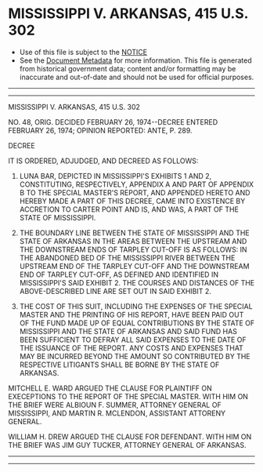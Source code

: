 ---
---

# MISSISSIPPI V. ARKANSAS, 415 U.S. 302

* Use of this file is subject to the [NOTICE](https://github.com/publicdocs/notice/blob/master/NOTICE)
* See the [Document Metadata](../../../) for more information.
  This file is generated from historical government data; content and/or formatting may be inaccurate and out-of-date and should not be used for official purposes.

----------
----------

MISSISSIPPI V. ARKANSAS, 415 U.S. 302

NO. 48, ORIG.  DECIDED FEBRUARY 26, 1974--DECREE ENTERED FEBRUARY 26, 1974; OPINION REPORTED:  ANTE, P. 289.

DECREE

IT IS ORDERED, ADJUDGED, AND DECREED AS FOLLOWS:

1.  LUNA BAR, DEPICTED IN MISSISSIPPI'S EXHIBITS 1 AND 2, CONSTITUTING, RESPECTIVELY, APPENDIX A AND PART OF APPENDIX B TO THE SPECIAL MASTER'S REPORT, AND APPENDED HERETO AND HEREBY MADE A PART OF THIS DECREE, CAME INTO EXISTENCE BY ACCRETION TO CARTER POINT AND IS, AND WAS, A PART OF THE STATE OF MISSISSIPPI.

2.  THE BOUNDARY LINE BETWEEN THE STATE OF MISSISSIPPI AND THE STATE OF ARKANSAS IN THE AREAS BETWEEN THE UPSTREAM AND THE DOWNSTREAM ENDS OF TARPLEY CUT-OFF IS AS FOLLOWS: IN THE ABANDONED BED OF THE MISSISSIPPI RIVER BETWEEN THE UPSTREAM END OF THE TARPLEY CUT-OFF AND THE DOWNSTREAM END OF TARPLEY CUT-OFF, AS DEFINED AND IDENTIFIED IN MISSISSIPPI'S SAID EXHIBIT 2.  THE COURSES AND DISTANCES OF THE ABOVE-DESCRIBED LINE ARE SET OUT IN SAID EXHIBIT 2.

3.  THE COST OF THIS SUIT, INCLUDING THE EXPENSES OF THE SPECIAL MASTER AND THE PRINTING OF HIS REPORT, HAVE BEEN PAID OUT OF THE FUND MADE UP OF EQUAL CONTRIBUTIONS BY THE STATE OF MISSISSIPPI AND THE STATE OF ARKANSAS AND SAID FUND HAS BEEN SUFFICIENT TO DEFRAY ALL SAID EXPENSES TO THE DATE OF THE ISSUANCE OF THE REPORT.  ANY COSTS AND EXPENSES THAT MAY BE INCURRED BEYOND THE AMOUNT SO CONTRIBUTED BY THE RESPECTIVE LITIGANTS SHALL BE BORNE BY THE STATE OF ARKANSAS.

MITCHELL E. WARD ARGUED THE CLAUSE FOR PLAINTIFF ON EXECEPTIONS TO THE REPORT OF THE SPECIAL MASTER.  WITH HIM ON THE BRIEF WERE ALBIOUN F. SUMMER, ATTORNEY GENERAL OF MISSISSIPPI, AND MARTIN R. MCLENDON, ASSISTANT ATTORENY GENERAL.

WILLIAM H. DREW ARGUED THE CLAUSE FOR DEFENDANT.  WITH HIM ON THE BRIEF WAS JIM GUY TUCKER, ATTORNEY GENERAL OF ARKANSAS.


----------
----------

